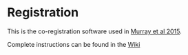 # Registration
This is the co-registration software used in [Murray et al 2015](http://www.google.com). 

Complete instructions can be found in the [Wiki](https://github.com/dgoodwin208/Registration/wiki)

